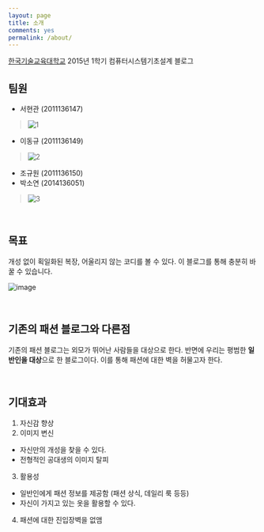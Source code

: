 ```yaml
---
layout: page
title: 소개
comments: yes
permalink: /about/
---
```


[한국기술교육대학교](http://www.koreatech.ac.kr/ "한국기술교육대학교")
2015년 1학기 컴퓨터시스템기초설계 블로그 
<br/>

팀원
------
* 서현관 (2011136147)
> ![1](https://lh5.googleusercontent.com/--zHAtBZYidE/VWh4WIXd67I/AAAAAAAABAQ/apesMukUowk/w410-h547-no/1.jpg)
* 이동규 (2011136149)
> ![2](https://lh6.googleusercontent.com/-qeLapQGl0ag/VWh4ZS8DRXI/AAAAAAAABAo/Or59qKtBr_c/w729-h547-no/3.jpg)
* 조규원 (2011136150)
* 박소연 (2014136051)
> ![3](https://lh4.googleusercontent.com/-uNn-_MWB9BI/VWh4Y3ipmiI/AAAAAAAABAc/yTx7hnfvmXE/w972-h547-no/2.jpg)

<br/>

목표
-------
개성 없이 획일화된 복장, 어울리지 않는 코디를 볼 수 있다. 이 블로그를 통해 충분히 바꿀 수 있습니다.

![image](https://lh5.googleusercontent.com/-tI1OZGptvwk/VWhpakjdKJI/AAAAAAAABeE/pvYtyLGxuSk/w237-h315-no/K-2.png)

<br/>

기존의 패션 블로그와 다른점
-------------------------------------
기존의 패션 블로그는 외모가 뛰어난 사람들을 대상으로 한다. 반면에 우리는 평범한 **일반인을 대상**으로 한 블로그이다. 이를 통해 패션에 대한 벽을 허물고자 한다.

<br/>

기대효과
-------------------
1. 자신감 향상
2. 이미지 변신
 - 자신만의 개성을 찾을 수 있다.
 - 전형적인 공대생의 이미지 탈피 
3. 활용성
 - 일반인에게 패션 정보를 제공함 (패션 상식, 데일리 룩 등등)
 - 자신이 가지고 있는 옷을 활용할 수 있다. 
4. 패션에 대한 진입장벽을 없앰
